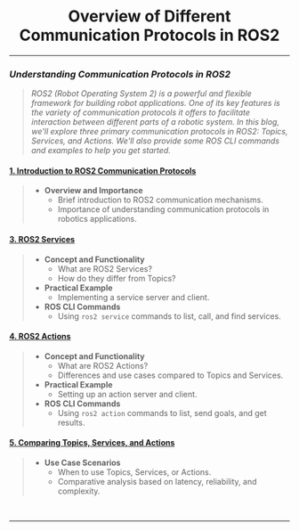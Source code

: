<!-- <center><img src="http://mooc.e-yantra.org/img/eYantra_logo.svg" alt="e-yantra_logo" style="scale:75%;" /></center> -->

<style>
.back{
	position: fixed;
	width: 250px;
	height: 250px;
	top: 50%;
	left: 50%;
    margin-top: auto; 
    margin-left: auto; 
	opacity: 0.15;
    z-index: -1;
	}
</style>
<!-- <img src="http://mooc.e-yantra.org/img/EyantraLogoMini.png" class="back"> -->

<center>
    <h1>Overview of Different Communication Protocols in ROS2</h1>
</center>

---

### *Understanding Communication Protocols in ROS2*

> *ROS2 (Robot Operating System 2) is a powerful and flexible framework for building robot applications. One of its key features is the variety of communication protocols it offers to facilitate interaction between different parts of a robotic system. In this blog, we'll explore three primary communication protocols in ROS2: Topics, Services, and Actions. We'll also provide some ROS CLI commands and examples to help you get started.*

#### [1. Introduction to ROS2 Communication Protocols](intro_to_comm_proto.md)
>    - **Overview and Importance**
>      - Brief introduction to ROS2 communication mechanisms.
>      - Importance of understanding communication protocols in robotics applications.
<!-- 
#### [2. ROS2 Topics](ros2_topics.md)
>    - **Concept and Functionality**
>      - What are ROS2 Topics?
>      - How do they enable communication between nodes?
>    - **Practical Example**
>      - Walkthrough of a simple publisher-subscriber example.
>    - **ROS CLI Commands**
>      - Using `ros2 topic` commands to list, echo, and publish topics. -->
   
#### [3. ROS2 Services](ros2_services.md)
>    - **Concept and Functionality**
>      - What are ROS2 Services?
>      - How do they differ from Topics?
>    - **Practical Example**
>      - Implementing a service server and client.
>    - **ROS CLI Commands**
>      - Using `ros2 service` commands to list, call, and find services.

#### [4. ROS2 Actions](ros2_actions.md)
>    - **Concept and Functionality**
>      - What are ROS2 Actions?
>      - Differences and use cases compared to Topics and Services.
>    - **Practical Example**
>      - Setting up an action server and client.
>    - **ROS CLI Commands**
>      - Using `ros2 action` commands to list, send goals, and get results.

#### [5. Comparing Topics, Services, and Actions](ros2_comm_compare.md)
>    - **Use Case Scenarios**
>      - When to use Topics, Services, or Actions.
>      - Comparative analysis based on latency, reliability, and complexity.

<!-- #### [6. Hands-on Project](ros2_comm_proj.md)
>    - **Integrative Example**
>      - A comprehensive project combining Topics, Services, and Actions.
>      - Real-world application to reinforce learning. -->

</br>

-------